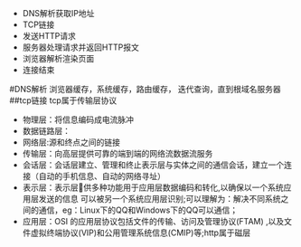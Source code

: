 * DNS解析获取IP地址
* TCP链接
* 发送HTTP请求
* 服务器处理请求并返回HTTP报文
* 浏览器解析渲染页面
* 连接结束

#DNS解析
浏览器缓存，系统缓存，路由缓存， 迭代查询，直到根域名服务器
##tcp链接
tcp属于传输层协议

* 物理层：将信息编码成电流脉冲
* 数据链路层：
* 网络层:源和终点之间的链接
* 传输层：向高层提供可靠的端到端的网络流数据流服务
* 会话层：会话层建立、管理和终止表示层与实体之间的通信会话，建立一个连接（自动的手机信息、自动的网络寻址）
* 表示层：表示层􏰁供多种功能用于应用层数据编码和转化,以确保以一个系统应用层发送的信息 可以被另一个系统应用层识别;可以理解为：解决不同系统之间的通信，eg：Linux下的QQ和Windows下的QQ可以通信；
* 应用层：OSI 的应用层协议包括文件的传输、访问及管理协议(FTAM) ,以及文件虚拟终端协议(VIP)和公用管理系统信息(CMIP)等;http属于磁层